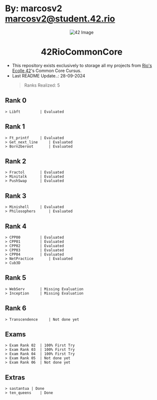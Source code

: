 # By: marcosv2 <marcosv2@student.42.rio>

<p align="center"><img alt="42 Image" src="https://i.imgur.com/va6th7k.jpeg"></p>

<h1 align="center">42RioCommonCore</h1>

-   This repository exists exclusively to storage all my projects from [Rio's Ecolle 42](https://42.rio)'s Common Core Cursus.
-   Last README Update..: 28-09-2024
    > Ranks Realized: 5

## Rank 0

    > Libft			| Evaluated

## Rank 1

    > Ft_printf		| Evaluated
    > Get_next_line		| Evaluated
    > Born2beroot		| Evaluated

## Rank 2

    > Fractol		| Evaluated
    > Minitalk		| Evaluated
    > PushSwap		| Evaluated

## Rank 3

    > Minishell		| Evaluated
    > Philosophers		| Evaluated

## Rank 4

    > CPP00			| Evaluated
    > CPP01			| Evaluated
    > CPP02			| Evaluated
    > CPP03			| Evaluated
    > CPP04			| Evaluated
    > NetPractice	 	| Evaluated
    > Cub3D

## Rank 5

    > WebServ		| Missing Evaluation
    > Inception		| Missing Evaluation

## Rank 6

    > Transcendence		| Not done yet

## Exams

    > Exam Rank 02	| 100% First Try
    > Exam Rank 03	| 100% First Try
    > Exam Rank 04	| 100% First Try
    > Exam Rank 05	| Not done yet
    > Exam Rank 06	| Not done yet

## Extras

    > sastantua	| Done
    > ten_queens	| Done
